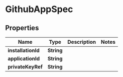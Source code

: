 # GithubAppSpec

## Properties
Name | Type | Description | Notes
------------ | ------------- | ------------- | -------------
**installationId** | **String** |  | 
**applicationId** | **String** |  | 
**privateKeyRef** | **String** |  | 
